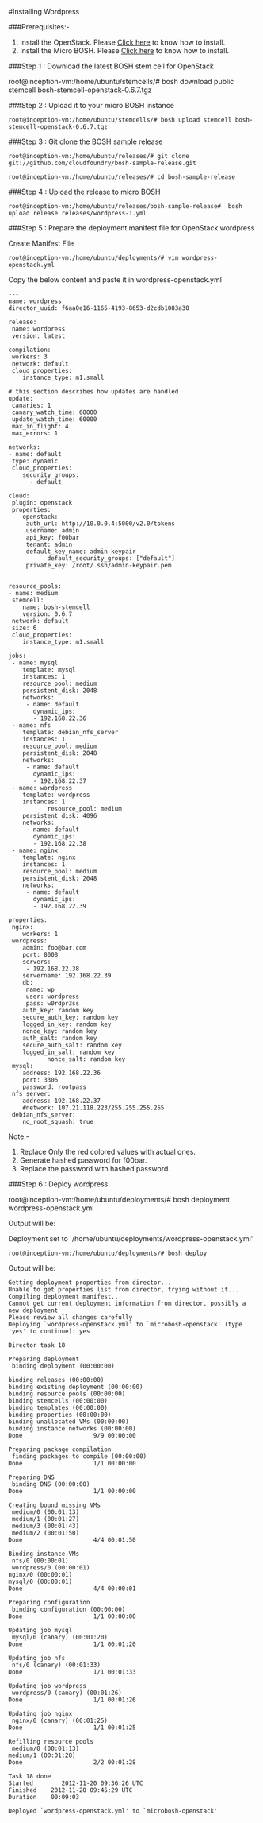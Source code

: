 #Installing Wordpress

###Prerequisites:-


  1. Install the OpenStack. Please 
<a href="https://github.com/ganeshjitta/oss-docs/tree/master/bosh/documentation/install_openstack.md">Click here</a> to know how to install.</li>
  2. Install the Micro BOSH. Please
<a href="https://github.com/ganeshjitta/oss-docs/tree/master/bosh/documentation/install_microbosh_openstack.md">Click here</a> to know how to install.</li>


###Step 1 : Download the latest BOSH stem cell for OpenStack

   root@inception-vm:/home/ubuntu/stemcells/# bosh download public stemcell bosh-stemcell-openstack-0.6.7.tgz


###Step 2 : Upload it to your micro BOSH instance

    root@inception-vm:/home/ubuntu/stemcells/# bosh upload stemcell bosh-stemcell-openstack-0.6.7.tgz

###Step 3 : Git clone the BOSH sample release

    root@inception-vm:/home/ubuntu/releases/# git clone git://github.com/cloudfoundry/bosh-sample-release.git

    root@inception-vm:/home/ubuntu/releases/# cd bosh-sample-release


###Step 4 : Upload the release to micro BOSH

    root@inception-vm:/home/ubuntu/releases/bosh-sample-release#  bosh upload release releases/wordpress-1.yml

###Step 5 : Prepare the deployment manifest file for OpenStack wordpress

Create Manifest File

    root@inception-vm:/home/ubuntu/deployments/# vim wordpress-openstack.yml

Copy the below content and paste it in wordpress-openstack.yml




    ---
    name: wordpress
    director_uuid: f6aa0e16-1165-4193-8653-d2cdb1083a30

    release:
     name: wordpress
     version: latest

    compilation:
     workers: 3
     network: default
     cloud_properties:
        instance_type: m1.small

    # this section describes how updates are handled
    update:
     canaries: 1
     canary_watch_time: 60000
     update_watch_time: 60000
     max_in_flight: 4
     max_errors: 1

    networks:
    - name: default
     type: dynamic
     cloud_properties:
        security_groups:
          - default

    cloud:
     plugin: openstack
     properties:
        openstack:
         auth_url: http://10.0.0.4:5000/v2.0/tokens
         username: admin
         api_key: f00bar
         tenant: admin
         default_key_name: admin-keypair
               default_security_groups: ["default"]
         private_key: /root/.ssh/admin-keypair.pem


    resource_pools:
    - name: medium
     stemcell:
        name: bosh-stemcell
        version: 0.6.7
     network: default
     size: 6
     cloud_properties:
        instance_type: m1.small

    jobs:
     - name: mysql
        template: mysql
        instances: 1
        resource_pool: medium
        persistent_disk: 2048
        networks:
         - name: default
           dynamic_ips:
           - 192.168.22.36
     - name: nfs
        template: debian_nfs_server
        instances: 1
        resource_pool: medium
        persistent_disk: 2048
        networks:
         - name: default
           dynamic_ips:
           - 192.168.22.37
     - name: wordpress
        template: wordpress
        instances: 1
               resource_pool: medium
        persistent_disk: 4096
        networks:
         - name: default
           dynamic_ips:
           - 192.168.22.38
     - name: nginx
        template: nginx
        instances: 1
        resource_pool: medium
        persistent_disk: 2048
        networks:
         - name: default
           dynamic_ips:
           - 192.168.22.39

    properties:
     nginx:
        workers: 1
     wordpress:
        admin: foo@bar.com
        port: 8008
        servers:
         - 192.168.22.38
        servername: 192.168.22.39
        db:
         name: wp
         user: wordpress
         pass: w0rdpr3ss
        auth_key: random key
        secure_auth_key: random key
        logged_in_key: random key
        nonce_key: random key
        auth_salt: random key
        secure_auth_salt: random key
        logged_in_salt: random key
               nonce_salt: random key
     mysql:
        address: 192.168.22.36
        port: 3306
        password: rootpass
     nfs_server:
        address: 192.168.22.37
        #network: 107.21.118.223/255.255.255.255
     debian_nfs_server:
        no_root_squash: true


Note:-

 1. Replace Only the red colored values with actual ones.
 2. Generate hashed password for f00bar.
 3. Replace the password with hashed password.

 
###Step 6 : Deploy wordpress

   root@inception-vm:/home/ubuntu/deployments/# bosh deployment wordpress-openstack.yml

Output will be:

Deployment set to `/home/ubuntu/deployments/wordpress-openstack.yml'

    root@inception-vm:/home/ubuntu/deployments/# bosh deploy


Output will be:

    Getting deployment properties from director...
    Unable to get properties list from director, trying without it...
    Compiling deployment manifest...
    Cannot get current deployment information from director, possibly a new deployment
    Please review all changes carefully
    Deploying `wordpress-openstack.yml' to `microbosh-openstack' (type 'yes' to continue): yes

    Director task 18

    Preparing deployment
     binding deployment (00:00:00)                    
                                                
    binding releases (00:00:00)                                                                       
    binding existing deployment (00:00:00)                                                            
    binding resource pools (00:00:00)                                                                 
    binding stemcells (00:00:00)                                                                      
    binding templates (00:00:00)                                                                      
    binding properties (00:00:00)                                                                     
    binding unallocated VMs (00:00:00)                                                                
    binding instance networks (00:00:00)                                                              
    Done                    9/9 00:00:00                                                                

    Preparing package compilation
     finding packages to compile (00:00:00)                                                            
    Done                    1/1 00:00:00                                                                

    Preparing DNS
     binding DNS (00:00:00)                                                                            
    Done                    1/1 00:00:00                                                                

    Creating bound missing VMs
     medium/0 (00:01:13)                                                                               
     medium/1 (00:01:27)                                                                               
     medium/3 (00:01:43)                                                                               
     medium/2 (00:01:50)                                                                               
    Done                    4/4 00:01:50                                                                

    Binding instance VMs
     nfs/0 (00:00:01)                                                                                 
     wordpress/0 (00:00:01)                                                                            
    nginx/0 (00:00:01)                                                                                
    mysql/0 (00:00:01)                                                                                
    Done                    4/4 00:00:01                                                                

    Preparing configuration
     binding configuration (00:00:00)                                                                  
    Done                    1/1 00:00:00                                                                

    Updating job mysql
     mysql/0 (canary) (00:01:20)                                                                       
    Done                    1/1 00:01:20                                                                

    Updating job nfs
     nfs/0 (canary) (00:01:33)                                                                         
    Done                    1/1 00:01:33                                                                

    Updating job wordpress
     wordpress/0 (canary) (00:01:26)                                                                   
    Done                    1/1 00:01:26                                                                

    Updating job nginx
     nginx/0 (canary) (00:01:25)                                                                       
    Done                    1/1 00:01:25                                                                

    Refilling resource pools
     medium/0 (00:01:13)                                                                               
    medium/1 (00:01:28)                                                                               
    Done                    2/2 00:01:28                                                                

    Task 18 done
    Started        2012-11-20 09:36:26 UTC
    Finished    2012-11-20 09:45:29 UTC
    Duration    00:09:03

    Deployed `wordpress-openstack.yml' to `microbosh-openstack'



